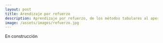 ```yaml
---
layout: post
title: Arendizaje por refuerzo
description: Aprendizaje por refuerzo, de los métodos tabulares al aperendizaje profundo
image: /assets/images/refuerzo.jpg
---
```


En construcción
